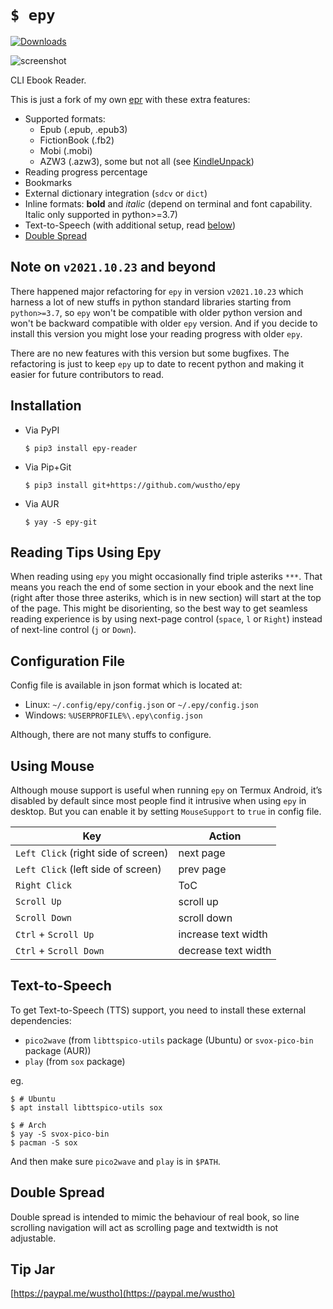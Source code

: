 # `$ epy`

[![Downloads](https://static.pepy.tech/personalized-badge/epy-reader?period=month&units=none&left_color=grey&right_color=brightgreen&left_text=downloads/month)](https://pepy.tech/project/epy-reader)

![screenshot](https://raw.githubusercontent.com/wustho/epy/master/screenshot.png)

CLI Ebook Reader.

This is just a fork of my own [epr](https://github.com/wustho/epr) with these extra features:

- Supported formats:
  - Epub (.epub, .epub3)
  - FictionBook (.fb2)
  - Mobi (.mobi)
  - AZW3 (.azw3), some but not all (see [KindleUnpack](https://github.com/kevinhendricks/KindleUnpack))
- Reading progress percentage
- Bookmarks
- External dictionary integration (`sdcv` or `dict`)
- Inline formats: **bold** and _italic_ (depend on terminal and font capability. Italic only supported in python>=3.7)
- Text-to-Speech (with additional setup, read [below](#text-to-speech))
- [Double Spread](#double-spread)

## Note on `v2021.10.23` and beyond

There happened major refactoring for `epy` in version `v2021.10.23` which harness
a lot of new stuffs in python standard libraries starting from `python>=3.7`, so
`epy` won't be compatible with older python version and won't be backward compatible
with older `epy` version. And if you decide to install this version you might lose
your reading progress with older `epy`.

There are no new features with this version but some bugfixes. The refactoring is
just to keep `epy` up to date to recent python and making it easier
for future contributors to read.

## Installation

- Via PyPI

  ```shell
  $ pip3 install epy-reader
  ```

- Via Pip+Git

  ```shell
  $ pip3 install git+https://github.com/wustho/epy
  ```

- Via AUR

  ```shell
  $ yay -S epy-git
  ```

## Reading Tips Using Epy

When reading using `epy` you might occasionally find triple asteriks `***`.
That means you reach the end of some section in your ebook and the next line (right after those three asteriks, which is in new section) will start at the top of the page.
This might be disorienting, so the best way to get seamless reading experience is by using next-page control (`space`, `l` or `Right`) instead of next-line control (`j` or `Down`).

## Configuration File

Config file is available in json format which is located at:

- Linux: `~/.config/epy/config.json` or `~/.epy/config.json`
- Windows: `%USERPROFILE%\.epy\config.json`

Although, there are not many stuffs to configure.

## Using Mouse

Although mouse support is useful when running `epy` on Termux Android, it’s disabled by default
since most people find it intrusive when using `epy` in desktop.
But you can enable it by setting `MouseSupport` to `true` in config file.

| Key | Action |
| --- | --- |
| `Left Click` (right side of screen) | next page |
| `Left Click` (left side of screen) | prev page |
| `Right Click` | ToC |
| `Scroll Up` | scroll up |
| `Scroll Down` | scroll down |
| `Ctrl` + `Scroll Up` | increase text width |
| `Ctrl` + `Scroll Down` | decrease text width |

## Text-to-Speech

To get Text-to-Speech (TTS) support, you need to install these external dependencies:

- `pico2wave` (from `libttspico-utils` package (Ubuntu) or `svox-pico-bin` package (AUR))
- `play` (from `sox` package)

eg.

```shell
$ # Ubuntu
$ apt install libttspico-utils sox

$ # Arch
$ yay -S svox-pico-bin
$ pacman -S sox
```

And then make sure `pico2wave` and `play` is in `$PATH`.

## Double Spread

Double spread is intended to mimic the behaviour of real book, so line scrolling navigation will act as scrolling page and textwidth is not adjustable.

## Tip Jar

[https://paypal.me/wustho](https://paypal.me/wustho)

